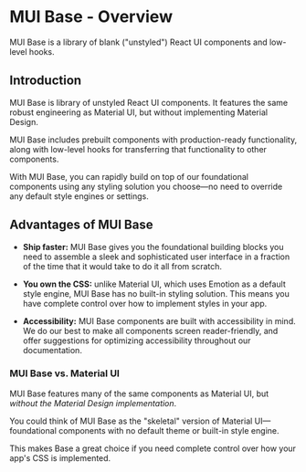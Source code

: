 # MUI Base - Overview

<p class="description">MUI Base is a library of blank ("unstyled") React UI components and low-level hooks.</p>

## Introduction

MUI Base is library of unstyled React UI components.
It features the same robust engineering as Material UI, but without implementing Material Design.

MUI Base includes prebuilt components with production-ready functionality, along with low-level hooks for transferring that functionality to other components.

With MUI Base, you can rapidly build on top of our foundational components using any styling solution you choose—no need to override any default style engines or settings.

## Advantages of MUI Base

- **Ship faster:** MUI Base gives you the foundational building blocks you need to assemble a sleek and sophisticated user interface in a fraction of the time that it would take to do it all from scratch.

- **You own the CSS:** unlike Material UI, which uses Emotion as a default style engine, MUI Base has no built-in styling solution.
  This means you have complete control over how to implement styles in your app.

- **Accessibility:** MUI Base components are built with accessibility in mind.
  We do our best to make all components screen reader-friendly, and offer suggestions for optimizing accessibility throughout our documentation.

### MUI Base vs. Material UI

MUI Base features many of the same components as Material UI, but _without the Material Design implementation_.

You could think of MUI Base as the "skeletal" version of Material UI—foundational components with no default theme or built-in style engine.

This makes Base a great choice if you need complete control over how your app's CSS is implemented.
